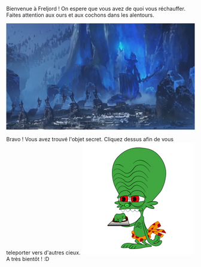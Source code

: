 Bienvenue à Freljord ! 
On espere que vous avez de quoi vous réchauffer.
Faites attention aux ours et aux cochons dans les alentours.

![Freljord](/images/freljord.jpg)


Bravo ! Vous avez trouvé l'objet secret. Cliquez dessus afin de vous teleporter vers d'autres cieux.
![SecretObject](/images/objet-secret.png)
A très bientôt ! :D
